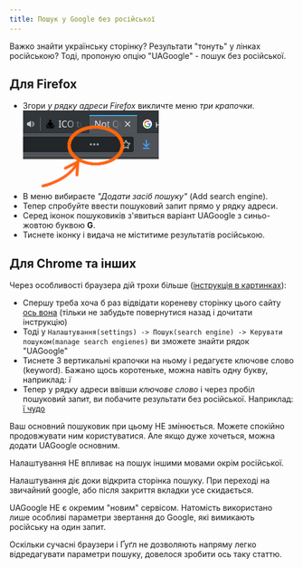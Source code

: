 ```yaml
---
title: Пошук у Google без російської
---
```


Важко знайти українську сторінку? Результати "тонуть" у лінках російською? Тоді, пропоную опцію "UAGoogle" - пошук без російської.

## Для Firefox
* Згори *у рядку адреси Firefox* викличте меню *три крапочки*.
![Меню firefox](/assets/address-menu.png)
* В меню вибираєте *"Додати засіб пошуку"* (Add search engine).
* Тепер спробуйте ввести пошуковий запит прямо у рядку адреси.
* Серед іконок пошуковиків з'явиться варіант UAGoogle з синьо-жовтою буквою **G**.
* Тиснете іконку і видача не міститиме результатів російською.

## Для Chrome та інших
Через особливості браузера дій трохи більше ([інструкція в картинках](/assets/uagoogle-chromium.png)):
* Спершу треба хоча б раз відвідати кореневу сторінку цього сайту [ось вона](/) (тільки не забудьте повернутися назад і дочитати інструкцію)
* Тоді у `Налаштування(settings) -> Пошук(search engine) -> Керувати пошуком(manage search engienes)` ви зможете знайти рядок "UAGoogle"
* Тиснете 3 вертикальні крапочки на ньому і редагуєте ключове слово (keyword). Бажано щось коротеньке, можна навіть одну букву, наприклад: *ї*
* Тепер у рядку адреси ввівши *ключове слово* і через пробіл пошуковий запит, ви побачите результати без російської. Наприклад: [ї чудо](https://www.google.com.ua/search?q=чудо&lr=-lang_ru)  

Ваш основний пошуковик при цьому НЕ змінюється. Можете спокійно продовжувати ним користуватися. Але якщо дуже хочеться, можна додати UAGoogle основним.

Налаштування НЕ впливає на пошук іншими мовами окрім російської.

Налаштування діє доки відкрита сторінка пошуку. При переході на звичайний google, або після закриття вкладки усе скидається.

UAGoogle НЕ є окремим "новим" сервісом.
Натомість використано лише особливі параметри звертання до Google, які вимикають російську на один запит.

Оскільки сучасні браузери і Ґуґл не дозволяють напряму легко відредагувати параметри пошуку, довелося зробити ось таку статтю.
